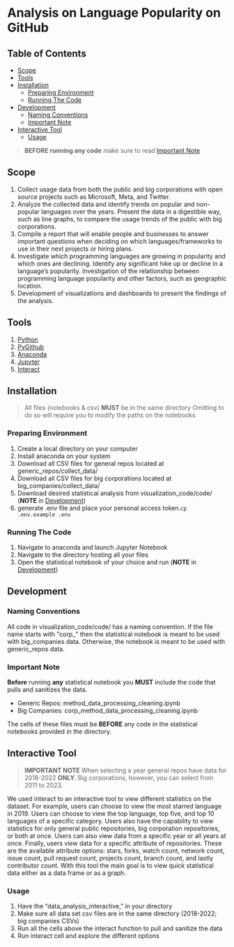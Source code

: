 # Analysis on Language Popularity on GitHub

## Table of Contents

- [Scope](#scope)
- [Tools](#tools)
- [Installation](#installation)
  - [Preparing Environment](#preparing-environment)
  - [Running The Code](#running-the-code)
- [Development](#development)
  - [Naming Conventions](#naming-conventions) 
  - [Important Note](#important-note)
- [Interactive Tool](#interactive-tool)
  - [Usage](#usage)

> **BEFORE running any code** make sure to read [Important Note](#important-note)

## Scope
1. Collect usage data from both the public and big corporations with open source projects such as Microsoft, Meta, and Twitter.
2. Analyze the collected data and identify trends on popular and non-popular languages over the years. Present the data in a digestible way, such as line graphs, to compare the usage trends of the public with big corporations.
3. Compile a report that will enable people and businesses to answer important questions when deciding on which languages/frameworks to use in their next projects or hiring plans.
4. Investigate which programming languages are growing in popularity and which ones are declining. Identify any significant hike up or decline in a language’s popularity. Investigation of the relationship between programming language popularity and other factors, such as
geographic location.
5. Development of visualizations and dashboards to present the findings of the analysis.

## Tools
1. [Python](https://www.python.org)
2. [PyGithub](https://github.com/PyGithub/PyGithub)
3. [Anaconda](https://www.anaconda.com)
4. [Jupyter](https://jupyter.org)
5. [Interact](https://ipywidgets.readthedocs.io/en/8.0.5/examples/Using%20Interact.html)

## Installation

> All files (notebooks & csv) **MUST** be in the same directory
> Omitting to do so will require you to modify the paths on the notebooks

### Preparing Environment
1. Create a local directory on your computer
2. Install anaconda on your system
3. Download all CSV files for general repos located at generic_repos/collect_data/
4. Download all CSV files for big corporations located at big_companies/collect_data/
5. Download desired statistical analysis from visualization_code/code/ (**NOTE** in [Development](#important-note))
6. generate .env file and place your personal access token.`cp .env.example .env`

### Running The Code
1. Navigate to anaconda and launch Jupyter Notebook
2. Navigate to the directory hosting all your files
3. Open the statistical notebook of your choice and run (**NOTE** in [Development](#important-note))

## Development

### Naming Conventions

All code in visualization_code/code/ has a naming convention. If the file name starts with "corp_" then the statistical notebook is meant to be used with big_companies data. Otherwise, the notebook is meant to be used with generic_repos data.

### Important Note

**Before** running **any** statistical notebook you **MUST** include the code that pulls and sanitizes the data.

- Generic Repos: method_data_processing_cleaning.ipynb
- Big Companies: corp_method_data_processing_cleaning.ipynb

The cells of these files must be **BEFORE** any code in the statistical notebooks provided in the directory.

## Interactive Tool

> **IMPORTANT NOTE** When selecting a year general repos have data for 2018-2022 **ONLY.** Big corporations, however, you can select from 2011 to 2023.

We used interact to an interactive tool to view different statistics on the dataset. For example, users can choose to view the most starred language in 2019. Users can choose to view the top language, top five, and top 10 languages of a specific category. Users also have the capability to view statistics for only general public repositories, big corporation repositories, or both at once. Users can also view data from a specific year or all years at once. Finally, users view data for a specific attribute of repositories. These are the available attribute options: stars, forks, watch count, network count, issue count, pull request count, projects count, branch count, and lastly contributor count. With this tool the main goal is to view quick statistical data either as a data frame or as a graph.

### Usage

1. Have the “data_analysis_interactive,” in your directory
2. Make sure all data set csv files are in the same directory (2018-2022; big companies CSVs)
3. Run all the cells above the interact function to pull and sanitize the data
4. Run interact cell and explore the different options

